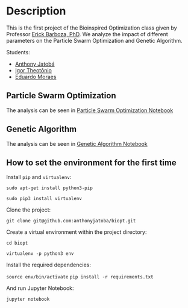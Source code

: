 # Description

This is the first project of the Bioinspired Optimization class given by Professor [Erick Barboza, PhD](https://sites.google.com/ic.ufal.br/erick/). We analyze the impact of different parameters on the Particle Swarm Optimization and Genetic Algorithm.

Students:
* [Anthony Jatobá](https://github.com/anthonyjatoba/)
* [Igor Theotônio](https://github.com/igortheotonio/)
* [Eduardo Moraes](https://github.com/dudummv/)

## Particle Swarm Optimization

The analysis can be seen in [Particle Swarm Optimization Notebook](https://github.com/anthonyjatoba/biopt/blob/master/PSO.ipynb)

## Genetic Algorithm

The analysis can be seen in [Genetic Algorithm Notebook](https://github.com/anthonyjatoba/biopt/blob/master/GA.ipynb)

## How to set the environment for the first time

Install `pip` and `virtualenv`:

`sudo apt-get install python3-pip`

`sudo pip3 install virtualenv`

Clone the project:

`git clone git@github.com:anthonyjatoba/biopt.git`

Create a virtual environment within the project directory:

`cd biopt`

`virtualenv -p python3 env`

Install the required dependencies:

`source env/bin/activate`
`pip install -r requirements.txt`

And run Jupyter Notebook:

`jupyter notebook`
